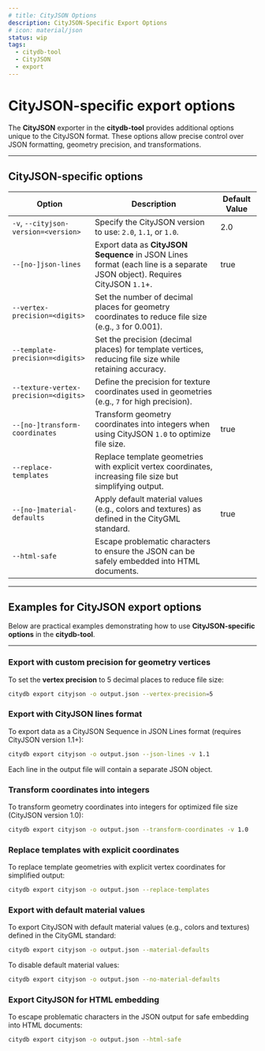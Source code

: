 ```yaml
---
# title: CityJSON Options
description: CityJSON-Specific Export Options
# icon: material/json
status: wip
tags:
  - citydb-tool
  - CityJSON
  - export
---
```


# CityJSON-specific export options

The **CityJSON** exporter in the **citydb-tool** provides additional options unique to the CityJSON format. These options allow precise control over JSON formatting, geometry precision, and transformations.

---

## CityJSON-specific options

| Option                               | Description                                                                                           | Default Value |
|--------------------------------------|-------------------------------------------------------------------------------------------------------|------------|
| `-v`, `--cityjson-version=<version>` | Specify the CityJSON version to use: `2.0`, `1.1`, or `1.0`.                                          | 2.0        |
| `--[no-]json-lines`                  | Export data as **CityJSON Sequence** in JSON Lines format (each line is a separate JSON object). Requires CityJSON `1.1`+. | true       |
| `--vertex-precision=<digits>`        | Set the number of decimal places for geometry coordinates to reduce file size (e.g., `3` for 0.001). |            |
| `--template-precision=<digits>`      | Set the precision (decimal places) for template vertices, reducing file size while retaining accuracy.|            |
| `--texture-vertex-precision=<digits>`| Define the precision for texture coordinates used in geometries (e.g., `7` for high precision).       |            |
| `--[no-]transform-coordinates`       | Transform geometry coordinates into integers when using CityJSON `1.0` to optimize file size.         | true       |
| `--replace-templates`                | Replace template geometries with explicit vertex coordinates, increasing file size but simplifying output. |            |
| `--[no-]material-defaults`           | Apply default material values (e.g., colors and textures) as defined in the CityGML standard.         | true       |
| `--html-safe`                        | Escape problematic characters to ensure the JSON can be safely embedded into HTML documents.          |            |

---

## Examples for CityJSON export options

Below are practical examples demonstrating how to use **CityJSON-specific options** in the **citydb-tool**.

---

### Export with custom precision for geometry vertices

To set the **vertex precision** to 5 decimal places to reduce file size:

```bash
citydb export cityjson -o output.json --vertex-precision=5
```

### Export with CityJSON lines format

To export data as a CityJSON Sequence in JSON Lines format (requires CityJSON version 1.1+):

```bash
citydb export cityjson -o output.json --json-lines -v 1.1
```
Each line in the output file will contain a separate JSON object.

### Transform coordinates into integers

To transform geometry coordinates into integers for optimized file size (CityJSON version 1.0):

```bash
citydb export cityjson -o output.json --transform-coordinates -v 1.0
```

### Replace templates with explicit coordinates

To replace template geometries with explicit vertex coordinates for simplified output:

```bash
citydb export cityjson -o output.json --replace-templates
```

### Export with default material values

To export CityJSON with default material values (e.g., colors and textures) defined in the CityGML standard:

```bash
citydb export cityjson -o output.json --material-defaults
```

To disable default material values:

```bash
citydb export cityjson -o output.json --no-material-defaults
```

### Export CityJSON for HTML embedding

To escape problematic characters in the JSON output for safe embedding into HTML documents:

```bash
citydb export cityjson -o output.json --html-safe
```
